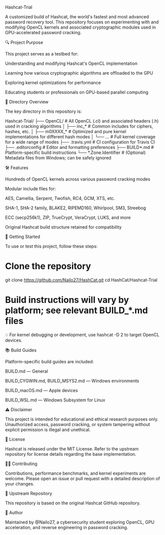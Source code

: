 Hashcat-Trial

A customized build of Hashcat, the world's fastest and most advanced password recovery tool. This repository focuses on experimenting with and modifying OpenCL kernels and associated cryptographic modules used in GPU-accelerated password cracking.

🔍 Project Purpose

This project serves as a testbed for:

Understanding and modifying Hashcat's OpenCL implementation

Learning how various cryptographic algorithms are offloaded to the GPU

Exploring kernel optimizations for performance

Educating students or professionals on GPU-based parallel computing

📁 Directory Overview

The key directory in this repository is:

Hashcat-Trial/
├── OpenCL/                 # All OpenCL (.cl) and associated headers (.h) used in cracking algorithms
│   ├── inc_*               # Common includes for ciphers, hashes, etc.
│   ├── m0XXXX_*            # Optimized and pure kernel implementations for different hash modes
│   └── ...                 # Full kernel coverage for a wide range of modes
├── .travis.yml            # CI configuration for Travis CI
├── .editorconfig          # Editor and formatting preferences
├── BUILD*.md              # Platform-specific build instructions
└── *.Zone.Identifier      # (Optional) Metadata files from Windows; can be safely ignored

🛠️ Features

Hundreds of OpenCL kernels across various password cracking modes

Modular include files for:

AES, Camellia, Serpent, Twofish, RC4, GCM, XTS, etc.

SHA-1, SHA-2 family, BLAKE2, RIPEMD160, Whirlpool, SM3, Streebog

ECC (secp256k1), ZIP, TrueCrypt, VeraCrypt, LUKS, and more

Original Hashcat build structure retained for compatibility

🚀 Getting Started

To use or test this project, follow these steps:

# Clone the repository
git clone https://github.com/Nailo27/HashCat.git
cd HashCat/Hashcat-Trial

# Build instructions will vary by platform; see relevant BUILD_*.md files

💡 For kernel debugging or development, use hashcat -D 2 to target OpenCL devices.

📚 Build Guides

Platform-specific build guides are included:

BUILD.md — General

BUILD_CYGWIN.md, BUILD_MSYS2.md — Windows environments

BUILD_macOS.md — Apple devices

BUILD_WSL.md — Windows Subsystem for Linux

⚠️ Disclaimer

This project is intended for educational and ethical research purposes only. Unauthorized access, password cracking, or system tampering without explicit permission is illegal and unethical.

📄 License

Hashcat is released under the MIT License. Refer to the upstream repository for license details regarding the base implementation.

🙋‍♂️ Contributing

Contributions, performance benchmarks, and kernel experiments are welcome. Please open an issue or pull request with a detailed description of your changes.

🔗 Upstream Repository

This repository is based on the original Hashcat GitHub repository.

🧠 Author

Maintained by @Nailo27, a cybersecurity student exploring OpenCL, GPU acceleration, and reverse engineering in password cracking.

